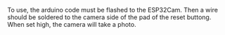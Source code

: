To use, the arduino code must be flashed to the ESP32Cam. Then a wire should be soldered to the camera side of the pad of the reset buttong. When set high, the camera will take a photo.
